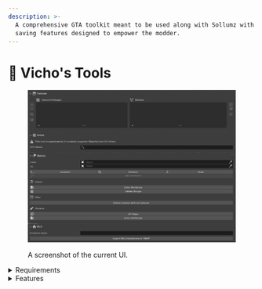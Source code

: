 ```yaml
---
description: >-
  A comprehensive GTA toolkit meant to be used along with Sollumz with time
  saving features designed to empower the modder.
---
```


# 🧞 Vicho's Tools

<figure><img src="../../../../.gitbook/assets/image (1).png" alt=""><figcaption><p>A screenshot of the current UI.</p></figcaption></figure>

<details>

<summary>Requirements</summary>

* [x] Blender 4.0+ (4.2 or later recommended)
* [x] Sollumz 2.5+
* [x] .NET 8 Runtime x64: [Download](https://dotnet.microsoft.com/en-us/download/dotnet/thank-you/runtime-desktop-8.0.11-windows-x64-installer)

</details>

<details>

<summary>Features</summary>

* [x] Export an MLO Instance as a working `.xml.ymap`
* [x] Set picked object's transforms to a second picked one.
* [x] Texture(s) tools to easily create YTDs and export them with advanced options such as resizing tools.
* [x] Animation Tools to easily create Clip Dictionary from selection (UV and Object animations supported).
* [x] Object Tools to rename Color Attributes and UV Maps or to delete Color Attributes or Vertex Groups

</details>
